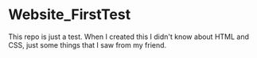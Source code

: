 # Website_FirstTest
This repo is just a test. When I created this I didn't know about HTML and CSS, just some things that I saw from my friend.
